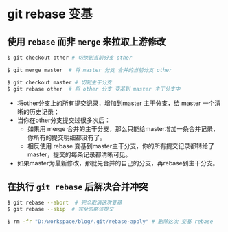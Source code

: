 # git rebase 变基
## 使用 `rebase` 而非 `merge` 来拉取上游修改
```bash
$ git checkout other # 切换到当前分支 other

$ git merge master  # 将 master 分支 合并的当前分支 other

$ git checkout master # 切到主干分支
$ git rebase other  # 将 other 分支 变基到 master 主干分支中
```
* 将other分支上的所有提交记录，增加到master 主干分支，给 master 一个清晰的历史记录；
* 当你在other分支提交过很多次后：
  * 如果用 merge 合并的主干分支，那么只能给master增加一条合并记录，你所有的提交明细都没有了。  
  * 相反使用 rebase 变基到master主干分支，你的所有提交记录都转给了master，提交的每条记录都清晰可见。
* 如果master为最新修改，那就先合并的自己的分支，再rebase到主干分支。
## 在执行 `git rebase` 后解决合并冲突
```bash
$ git rebase --abort  # 完全取消这次变基
$ git rebase --skip  # 完全忽略该提交

$ rm -fr "D:/workspace/blog/.git/rebase-apply" # 删除这次 变基 rebase
```
